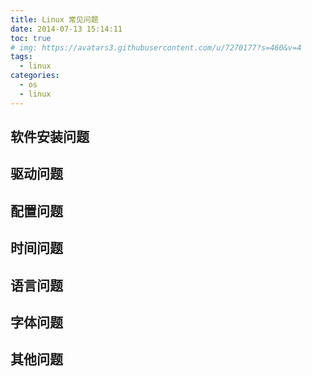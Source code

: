 ```yaml
---
title: Linux 常见问题
date: 2014-07-13 15:14:11
toc: true
# img: https://avatars3.githubusercontent.com/u/7270177?s=460&v=4
tags:
  - linux
categories:
  - os
  - linux
---
```



## 软件安装问题

## 驱动问题

## 配置问题

## 时间问题

## 语言问题

## 字体问题

## 其他问题

